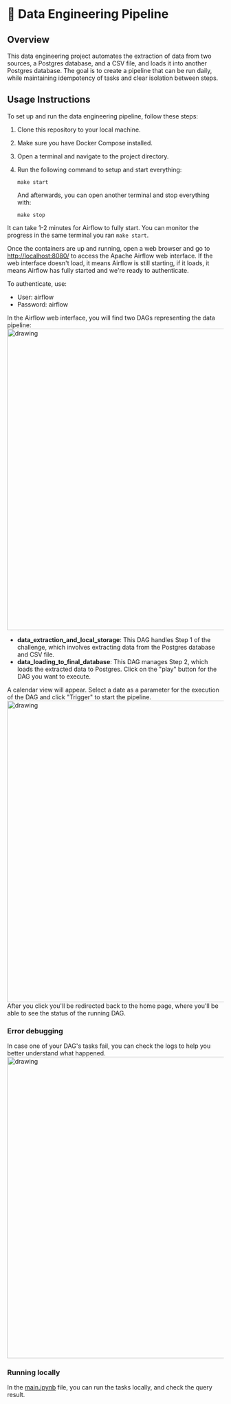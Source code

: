 # 🔄 Data Engineering Pipeline
## Overview
This data engineering project automates the extraction of data from two sources, a Postgres database, and a CSV file, and loads it into another Postgres database. The goal is to create a pipeline that can be run daily, while maintaining idempotency of tasks and clear isolation between steps.

## Usage Instructions
To set up and run the data engineering pipeline, follow these steps:

1. Clone this repository to your local machine.
2. Make sure you have Docker Compose installed.
3. Open a terminal and navigate to the project directory.
4. Run the following command to setup and start everything:

    ```
    make start
    ```
    And afterwards, you can open another terminal and stop everything with:
    ```
    make stop
    ```

It can take 1-2 minutes for Airflow to fully start. You can monitor the progress in the same terminal you ran `make start`.

Once the containers are up and running, open a web browser and go to [http://localhost:8080/](http://localhost:8080/) to access the Apache Airflow web interface. If the web interface doesn't load, it means Airflow is still starting, if it loads, it means Airflow has fully started and we're ready to authenticate.

To authenticate, use:
- User: airflow
- Password: airflow  

In the Airflow web interface, you will find two DAGs representing the data pipeline:
<br/><img src="https://github.com/njoppi2/data-pipeline/assets/16853682/56442fe7-7f2e-41fa-af1f-8d1bcfba1233" alt="drawing" width="700"/><br/>

- **data_extraction_and_local_storage**: This DAG handles Step 1 of the challenge, which involves extracting data from the Postgres database and CSV file.
- **data_loading_to_final_database**: This DAG manages Step 2, which loads the extracted data to Postgres.
Click on the "play" button for the DAG you want to execute.

A calendar view will appear. Select a date as a parameter for the execution of the DAG and click "Trigger" to start the pipeline.
<br/><img src="https://github.com/njoppi2/data-pipeline/assets/16853682/d608b96b-5b69-43a2-97a3-5cafb799d460" alt="drawing" width="700"/><br/>
After you click you'll be redirected back to the home page, where you'll be able to see the status of the running DAG.

### Error debugging
In case one of your DAG's tasks fail, you can check the logs to help you better understand what happened.
<br/><img src="https://github.com/njoppi2/data-pipeline/assets/16853682/1c50b7c0-10d8-4630-9c81-3e2961cd81b4" alt="drawing" width="700"/><br/>

### Running locally
In the [main.ipynb](https://github.com/njoppi2/data-pipeline/blob/main/main.ipynb) file, you can run the tasks locally, and check the query result.

<!--
The project ensures that each task is idempotent, allowing you to rerun the pipeline without causing duplicates or errors.
Dependencies between steps are enforced to prevent running Step 2 without the successful completion of Step 1.
The pipeline can be configured to run for different days, including past days.
Results of the final query can be found in the query/result.csv file.
